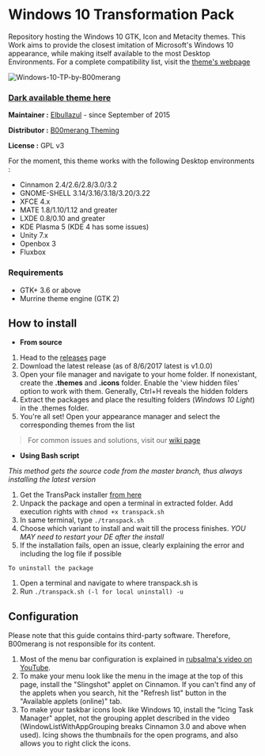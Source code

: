 # Windows 10 Transformation Pack

Repository hosting the Windows 10 GTK, Icon and Metacity themes. This Work aims to provide the closest imitation of Microsoft's Windows 10 appearance, while making itself available to the most Desktop Environments. For a complete compatibility list, visit the [theme's webpage](http://b00merang.weebly.com/windows-10-transformation-pack.html)

![Windows-10-TP-by-B00merang](http://b00merang.weebly.com/uploads/1/6/8/1/16813022/screenshot-2016-11-01-10-35-43_orig.png)

### [Dark available theme here](https://github.com/B00merang-Project/Windows-10-Dark) ###

**Maintainer :** [Elbullazul](https://github.com/Elbullazul) - since September of 2015

**Distributor :** [B00merang Theming](https://github.com/B00merang-Project)

**License :** GPL v3

For the moment, this theme works with the following Desktop environments : 
- Cinnamon 2.4/2.6/2.8/3.0/3.2
- GNOME-SHELL 3.14/3.16/3.18/3.20/3.22
- XFCE 4.x
- MATE 1.8/1.10/1.12 and greater
- LXDE 0.8/0.10 and greater
- KDE Plasma 5 (KDE 4 has some issues)
- Unity 7.x
- Openbox 3
- Fluxbox

### Requirements

- GTK+ 3.6 or above
- Murrine theme engine (GTK 2)

## How to install

- **From source**
1. Head to the [releases](https://github.com/Elbullazul/Windows-10/releases) page
2. Download the latest release (as of 8/6/2017 latest is v1.0.0)
3. Open your file manager and navigate to your home folder. If nonexistant, create the **.themes** and **.icons** folder. Enable the 'view hidden files' option to work with them. Generally, Ctrl+H reveals the hidden folders
4. Extract the packages and place the resulting folders (*Windows 10 Light*) in the .themes folder.
5. You're all set! Open your appearance manager and select the corresponding themes from the list

> For common issues and solutions, visit our [wiki page](https://github.com/Elbullazul/Windows-10/wiki)

- **Using Bash script**

*This method gets the source code from the master branch, thus always installing the latest version*

1. Get the TransPack installer [from here](https://github.com/B00merang-Project/Shell-Scripts/blob/master/transpack.sh)
2. Unpack the package and open a terminal in extracted folder. Add execution rights with `chmod +x transpack.sh`
3. In same terminal, type `./transpack.sh`
4. Choose which variant to install and wait till the process finishes. *YOU MAY need to restart your DE after the install*
5. If the installation fails, open an issue, clearly explaining the error and including the log file if possible

`To uninstall the package`

1. Open a terminal and navigate to where transpack.sh is
3. Run `./transpack.sh (-l for local uninstall) -u`

## Configuration

Please note that this guide contains third-party software. Therefore, B00merang is not responsible for its content.

1. Most of the menu bar configuration is explained in [rubsalma's video on YouTube](https://www.youtube.com/watch?v=OT958w5YW9c).
2. To make your menu look like the menu in the image at the top of this page, install the "Slingshot" applet on Cinnamon. If you can't find any of the applets when you search, hit the "Refresh list" button in the "Available applets (online)" tab.
3. To make your taskbar icons look like Windows 10, install the "Icing Task Manager" applet, not the grouping applet described in the video (WindowListWithAppGrouping breaks Cinnamon 3.0 and above when used). Icing shows the thumbnails for the open programs, and also allows you to right click the icons.
